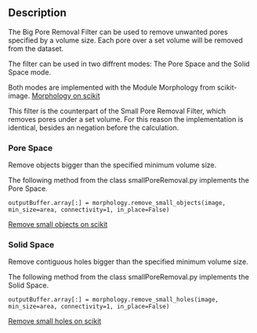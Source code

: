 ## Description

The Big Pore Removal Filter can be used to remove unwanted pores specified by a  volume size. Each pore over a set volume will be removed from the dataset.

The filter can be used in two diffrent modes: The Pore Space and the Solid Space mode.

Both modes are implemented with the Module Morphology from scikit-image. [Morphology on scikit](https://scikit-image.org/docs/dev/api/skimage.morphology.html)

This filter is the counterpart of the Small Pore Removal Filter, which removes pores under a set volume. For this reason the implementation is identical, besides an  negation before the calculation.

### Pore Space

Remove objects bigger than the specified minimum volume size.

The following method from the class smallPoreRemoval.py implements the Pore Space.

```outputBuffer.array[:] = morphology.remove_small_objects(image, min_size=area, connectivity=1, in_place=False)```

[Remove small objects on scikit](https://scikit-image.org/docs/dev/api/skimage.morphology.html#skimage.morphology.remove_small_objects)


### Solid Space

Remove contiguous holes bigger than the specified minimum volume size.

The following method from the class smallPoreRemoval.py implements the Solid Space.

```outputBuffer.array[:] = morphology.remove_small_holes(image, min_size=area, connectivity=1, in_place=False)```

[Remove small holes on scikit](https://scikit-image.org/docs/dev/api/skimage.morphology.html#skimage.morphology.remove_small_holes)








